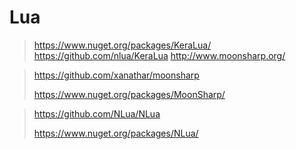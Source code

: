 # Lua
> https://www.nuget.org/packages/KeraLua/
> https://github.com/nlua/KeraLua
> http://www.moonsharp.org/

> https://github.com/xanathar/moonsharp
>
> https://www.nuget.org/packages/MoonSharp/

> https://github.com/NLua/NLua
>
> https://www.nuget.org/packages/NLua/

